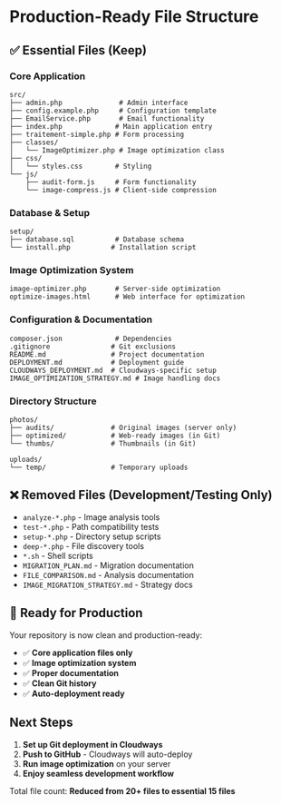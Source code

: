 # Production-Ready File Structure

## ✅ Essential Files (Keep)

### Core Application
```
src/
├── admin.php              # Admin interface
├── config.example.php     # Configuration template
├── EmailService.php       # Email functionality
├── index.php             # Main application entry
├── traitement-simple.php # Form processing
├── classes/
│   └── ImageOptimizer.php # Image optimization class
├── css/
│   └── styles.css        # Styling
└── js/
    ├── audit-form.js     # Form functionality
    └── image-compress.js # Client-side compression
```

### Database & Setup
```
setup/
├── database.sql          # Database schema
└── install.php          # Installation script
```

### Image Optimization System
```
image-optimizer.php       # Server-side optimization
optimize-images.html      # Web interface for optimization
```

### Configuration & Documentation
```
composer.json             # Dependencies
.gitignore               # Git exclusions
README.md                # Project documentation
DEPLOYMENT.md            # Deployment guide
CLOUDWAYS_DEPLOYMENT.md  # Cloudways-specific setup
IMAGE_OPTIMIZATION_STRATEGY.md # Image handling docs
```

### Directory Structure
```
photos/
├── audits/              # Original images (server only)
├── optimized/           # Web-ready images (in Git)
└── thumbs/              # Thumbnails (in Git)

uploads/
└── temp/                # Temporary uploads
```

## ❌ Removed Files (Development/Testing Only)

- `analyze-*.php` - Image analysis tools
- `test-*.php` - Path compatibility tests  
- `setup-*.php` - Directory setup scripts
- `deep-*.php` - File discovery tools
- `*.sh` - Shell scripts
- `MIGRATION_PLAN.md` - Migration documentation
- `FILE_COMPARISON.md` - Analysis documentation
- `IMAGE_MIGRATION_STRATEGY.md` - Strategy docs

## 🚀 Ready for Production

Your repository is now clean and production-ready:

- ✅ **Core application files only**
- ✅ **Image optimization system**
- ✅ **Proper documentation** 
- ✅ **Clean Git history**
- ✅ **Auto-deployment ready**

## Next Steps

1. **Set up Git deployment in Cloudways**
2. **Push to GitHub** - Cloudways will auto-deploy
3. **Run image optimization** on your server
4. **Enjoy seamless development workflow**

Total file count: **Reduced from 20+ files to essential 15 files**
